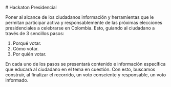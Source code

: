 # Hackaton Presidencial

Poner al alcance de los ciudadanos información y herramientas que le permitan participar activa y responsablemente 
de las próximas elecciones presidenciales a celebrarse en Colombia. Esto, guiando al ciudadano a través de 3 sencillos pasos:

1. Porqué votar.
2. Cómo votar.
3. Por quién votar.

En cada uno de los pasos se presentará contenido e información específica que educará al ciudadano en el tema en cuestión. 
Con esto, buscamos construir, al finalizar el recorrido, un voto consciente y responsable, un voto informado.
